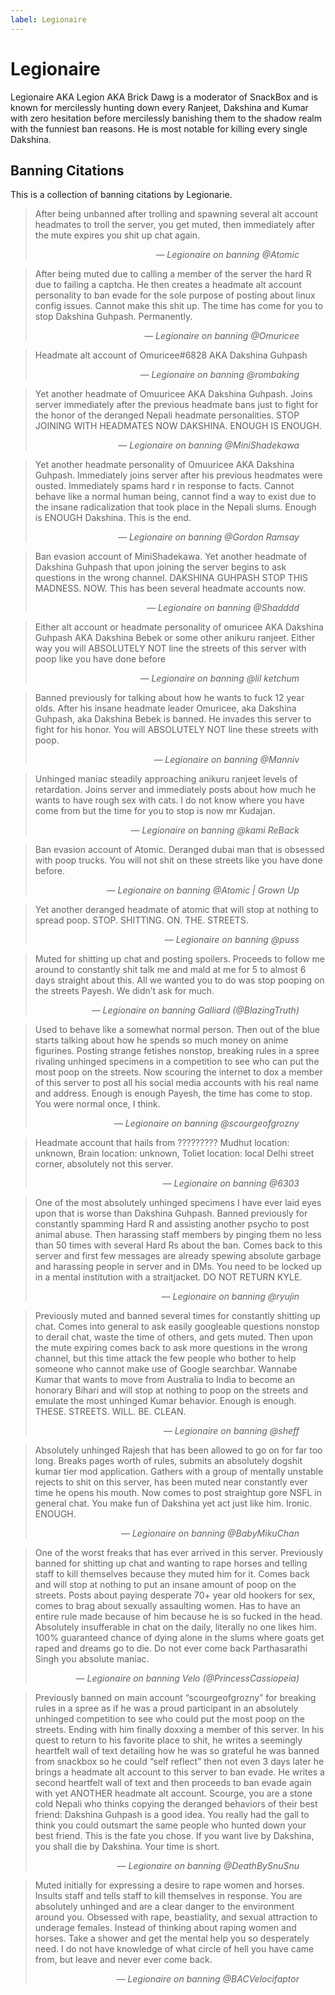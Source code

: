 ```yaml
---
label: Legionaire
---
```


# Legionaire

Legionaire AKA Legion AKA Brick Dawg is a moderator of SnackBox and is known for mercilessly hunting down every Ranjeet, Dakshina and Kumar with zero hesitation before mercilessly banishing them to the shadow realm with the funniest ban reasons. He is most notable for killing every single Dakshina.

## Banning Citations

This is a collection of banning citations by Legionarie.

>After being unbanned after trolling and spawning several alt account headmates to troll the server, you get muted, then immediately after the mute expires you shit up chat again.
><br>
><div style="text-align: right; margin-right: 3em;"><i>&mdash; Legionaire on banning @Atomic</i></div>

>After being muted due to calling a member of the server the hard R due to failing a captcha. He then creates a headmate alt account personality to ban evade for the sole purpose of posting about linux config issues. Cannot make this shit up. The time has come for you to stop Dakshina Guhpash. Permanently.
><br>
><div style="text-align: right; margin-right: 3em;"><i>&mdash; Legionaire on banning @Omuricee</i></div>

>Headmate alt account of Omuricee#6828 AKA Dakshina Guhpash
><br>
><div style="text-align: right; margin-right: 3em;"><i>&mdash; Legionaire on banning @rombaking</i></div>

>Yet another headmate of Omuuricee AKA Dakshina Guhpash. Joins server immediately after the previous headmate bans just to fight for the honor of the deranged Nepali headmate personalities. STOP JOINING WITH HEADMATES NOW DAKSHINA. ENOUGH IS ENOUGH.
><br>
><div style="text-align: right; margin-right: 3em;"><i>&mdash; Legionaire on banning @MiniShadekawa</i></div>

>Yet another headmate personality of Omuuricee AKA Dakshina Guhpash. Immediately joins server after his previous headmates were ousted. Immediately spams hard r in response to facts. Cannot behave like a normal human being, cannot find a way to exist due to the insane radicalization that took place in the Nepali slums. Enough is ENOUGH Dakshina. This is the end.
><br>
><div style="text-align: right; margin-right: 3em;"><i>&mdash; Legionaire on banning @Gordon Ramsay</i></div>

>Ban evasion account of MiniShadekawa. Yet another headmate of Dakshina Guhpash that upon joining the server begins to ask questions in the wrong channel. DAKSHINA GUHPASH STOP THIS MADNESS. NOW. This has been several headmate accounts now.
><br>
><div style="text-align: right; margin-right: 3em;"><i>&mdash; Legionaire on banning @Shadddd</i></div>

>Either alt account or headmate personality of omuricee AKA Dakshina Guhpash AKA Dakshina Bebek or some other anikuru ranjeet. Either way you will ABSOLUTELY NOT line the streets of this server with poop like you have done before
><br>
><div style="text-align: right; margin-right: 3em;"><i>&mdash; Legionaire on banning @lil ketchum</i></div>

>Banned previously for talking about how he wants to fuck 12 year olds. After his insane headmate leader Omuricee, aka Dakshina Guhpash, aka Dakshina Bebek is banned. He invades this server to fight for his honor. You will ABSOLUTELY NOT line these streets with poop.
><br>
><div style="text-align: right; margin-right: 3em;"><i>&mdash; Legionaire on banning @Manniv</i></div>

>Unhinged maniac steadily approaching anikuru ranjeet levels of retardation. Joins server and immediately posts about how much he wants to have rough sex with cats. I do not know where you have come from but the time for you to stop is now mr Kudajan.
><br>
><div style="text-align: right; margin-right: 3em;"><i>&mdash; Legionaire on banning @kami ReBack</i></div>

>Ban evasion account of Atomic. Deranged dubai man that is obsessed with poop trucks. You will not shit on these streets like you have done before.
><br>
><div style="text-align: right; margin-right: 3em;"><i>&mdash; Legionaire on banning @Atomic | Grown Up</i></div>

>Yet another deranged headmate of atomic that will stop at nothing to spread poop. STOP. SHITTING. ON. THE. STREETS.
><br>
><div style="text-align: right; margin-right: 3em;"><i>&mdash; Legionaire on banning @puss</i></div>

>Muted for shitting up chat and posting spoilers. Proceeds to follow me around to constantly shit talk me and mald at me for 5 to almost 6 days straight about this. All we wanted you to do was stop pooping on the streets Payesh. We didn’t ask for much.
><br>
><div style="text-align: right; margin-right: 3em;"><i>&mdash; Legionaire on banning Galliard (@BlazingTruth)</i></div>

>Used to behave like a somewhat normal person. Then out of the blue starts talking about how he spends so much money on anime figurines. Posting strange fetishes nonstop, breaking rules in a spree rivaling unhinged specimens in a competition to see who can put the most poop on the streets. Now scouring the internet to dox a member of this server to post all his social media accounts with his real name and address. Enough is enough Payesh, the time has come to stop. You were normal once, I think.
><br>
><div style="text-align: right; margin-right: 3em;"><i>&mdash; Legionaire on banning @scourgeofgrozny</i></div>

>Headmate account that hails from ?????????
>Mudhut location: unknown, Brain location: unknown, Toliet location: local Delhi street corner, absolutely not this server.
><br>
><div style="text-align: right; margin-right: 3em;"><i>&mdash; Legionaire on banning @6303</i></div>


>One of the most absolutely unhinged specimens I have ever laid eyes upon that is worse than Dakshina Guhpash. Banned previously for constantly spamming Hard R and assisting another psycho to post animal abuse. Then harassing staff members by pinging them no less than 50 times with several Hard Rs about the ban. Comes back to this server and first few messages are already spewing absolute garbage and harassing people in server and in DMs. You need to be locked up in a mental institution with a straitjacket. DO NOT RETURN KYLE.
><br>
><div style="text-align: right; margin-right: 3em;"><i>&mdash; Legionaire on banning @ryujin</i></div>

>Previously muted and banned several times for constantly shitting up chat. Comes into general to ask easily googleable questions nonstop to derail chat, waste the time of others, and gets muted. Then upon the mute expiring comes back to ask more questions in the wrong channel, but this time attack the few people who bother to help someone who cannot make use of Google searchbar. Wannabe Kumar that wants to move from Australia to India to become an honorary Bihari and will stop at nothing to poop on the streets and emulate the most unhinged Kumar behavior. Enough is enough. THESE. STREETS. WILL. BE. CLEAN.
><br>
><div style="text-align: right; margin-right: 3em;"><i>&mdash; Legionaire on banning @sheff</i></div>

>Absolutely unhinged Rajesh that has been allowed to go on for far too long. Breaks pages worth of rules, submits an absolutely dogshit kumar tier mod application. Gathers with a group of mentally unstable rejects to shit on this server, has been muted near constantly ever time he opens his mouth. Now comes to post straightup gore NSFL in general chat. You make fun of Dakshina yet act just like him. Ironic. ENOUGH.
><br>
><div style="text-align: right; margin-right: 3em;"><i>&mdash; Legionaire on banning  @BabyMikuChan</i></div>

> One of the worst freaks that has ever arrived in this server. Previously banned for shitting up chat and wanting to rape horses and telling staff to kill themselves because they muted him for it. Comes back and will stop at nothing to put an insane amount of poop on the streets. Posts about paying desperate 70+ year old hookers for sex, comes to brag about sexually assaulting women. Has to have an entire rule made because of him because he is so fucked in the head. Absolutely insufferable in chat on the daily, literally no one likes him. 100% guaranteed chance of dying alone in the slums where goats get raped and dreams go to die. Do not ever come back Parthasarathi Singh you absolute maniac.
><br>
><div style="text-align: right; margin-right: 3em;"><i>&mdash; Legionaire on banning Velo (@PrincessCassiopeia)</i></div>

> Previously banned on main account “scourgeofgrozny” for breaking rules in a spree as if he was a proud participant in an absolutely unhinged competition to see who could put the most poop on the streets. Ending with him finally doxxing a member of this server. In his quest to return to his favorite place to shit, he writes a seemingly heartfelt wall of text detailing how he was so grateful he was banned from snackbox so he could “self reflect” then not even 3 days later he brings a headmate alt account to this server to ban evade. He writes a second heartfelt wall of text and then proceeds to ban evade again with yet ANOTHER headmate alt account. Scourge, you are a stone cold Nepali who thinks copying the deranged behaviors of their best friend: Dakshina Guhpash is a good idea. You really had the gall to think you could outsmart the same people who hunted down your best friend. This is the fate you chose. If you want live by Dakshina, you shall die by Dakshina. Your time is short.
><br>
><div style="text-align: right; margin-right: 3em;"><i>&mdash; Legionaire on banning @DeathBySnuSnu</i></div>

> Muted initially for expressing a desire to rape women and horses. Insults staff and tells staff to kill themselves in response. You are absolutely unhinged and are a clear danger to the environment around you. Obsessed with rape, beastiality, and sexual attraction to underage females. Instead of thinking about raping women and horses. Take a shower and get the mental help you so desperately need. I do not have knowledge of what circle of hell you have came from, but leave and never ever come back.
><br>
><div style="text-align: right; margin-right: 3em;"><i>&mdash; Legionaire on banning @BACVelocifaptor</i></div>
